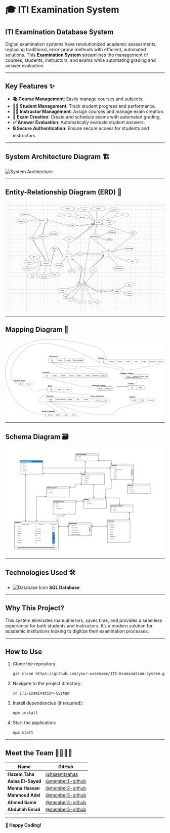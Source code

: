 # 🎓 ITI Examination System  
## ITI Examination Database System  

Digital examination systems have revolutionized academic assessments, replacing traditional, error-prone methods with efficient, automated solutions. This **Examination System** streamlines the management of courses, students, instructors, and exams while automating grading and answer evaluation.  

---

## **Key Features** ✨  
- **📚 Course Management**: Easily manage courses and subjects.  
- **👨‍🎓 Student Management**: Track student progress and performance.  
- **👨‍🏫 Instructor Management**: Assign courses and manage exam creation.  
- **📝 Exam Creation**: Create and schedule exams with automated grading.  
- **✅ Answer Evaluation**: Automatically evaluate student answers.  
- **🔒 Secure Authentication**: Ensure secure access for students and instructors.  

---

## **System Architecture Diagram** 🏗️  
![System Architecture](./diagrams/system-architecture.png)  

---

## **Entity-Relationship Diagram (ERD)** 🔗  
![ER Diagram](./Diagrams/ERD.png)  

---

## **Mapping Diagram** 🔄  
![Mapping Diagram](./Diagrams/Mapping.jpg)  

---

## **Schema Diagram** 🗃️  
![Tables Diagram](./Diagrams/Schema.png)  

---

## **Technologies Used** 🛠️  
- <img src="https://img.icons8.com/color/48/000000/database.png" alt="Database Icon" width="20"/> **SQL Database**  

---

## **Why This Project?**  
This system eliminates manual errors, saves time, and provides a seamless experience for both students and instructors. It’s a modern solution for academic institutions looking to digitize their examination processes.  

---

## **How to Use**  
1. Clone the repository:  
   ```bash  
   git clone https://github.com/your-username/ITI-Examination-System.git  
   ```
2. Navigate to the project directory:  
   ```bash  
   cd ITI-Examination-System  
   ```
3. Install dependencies (if required):  
   ```bash  
   npm install  
   ```
4. Start the application:  
   ```bash  
   npm start  
   ```

---

## **Meet the Team** 👨‍💻👩‍💻  

| Name | GitHub  
|------|--------  
| **Hazem Taha** | [@hazemtaahaa](https://github.com/hazemtaahaa)  
| **Aalaa El-Sayed** | [@member1-github](https://github.com/member1-github)  
| **Menna Hassan** | [@member2-github](https://github.com/member2-github)  
| **Mahmoud Adel** | [@member3-github](https://github.com/member3-github)  
| **Ahmed Samir** | [@member3-github](https://github.com/member3-github)  
| **Abdullah Emad** | [@member3-github](https://github.com/member3-github)  

---

**🚀 Happy Coding!**  
